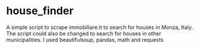 # house_finder
A simple script to scrape immobiliare.it to search for houses in Monza, Italy. The script could also be changed to search for houses in other municipalities. I used beautifulsoup, pandas, math and requests
